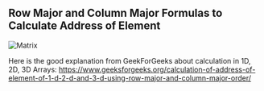 ## Row Major and Column Major Formulas to Calculate Address of Element

![Matrix](https://github.com/user-attachments/assets/6b9e068b-a85d-4df9-8ef9-33d082a60dee)

Here is the good explanation from GeekForGeeks about calculation in 1D, 2D, 3D Arrays:
https://www.geeksforgeeks.org/calculation-of-address-of-element-of-1-d-2-d-and-3-d-using-row-major-and-column-major-order/

